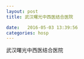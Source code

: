 ```yaml
--- 
layout: post 
title: 武汉曙光中西医结合医院

date:   2016-05-03 13:39:56 
categories: hosp 
--- 
```

   
武汉曙光中西医结合医院
